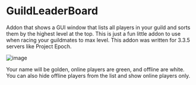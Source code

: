 # GuildLeaderBoard

Addon that shows a GUI window that lists all players in your guild and sorts them by the highest level at the top. This is just a fun little addon to use when racing your guildmates to max level. This addon was written for 3.3.5 servers like Project Epoch. 

![image](https://github.com/Bennylavaa/GuildLeaderBoard/assets/165105701/9c1b1cac-244d-4615-ba56-33c3ef15e7a5)

Your name will be golden, online players are green, and offline are white. You can also hide offline players from the list and show online players only. 
